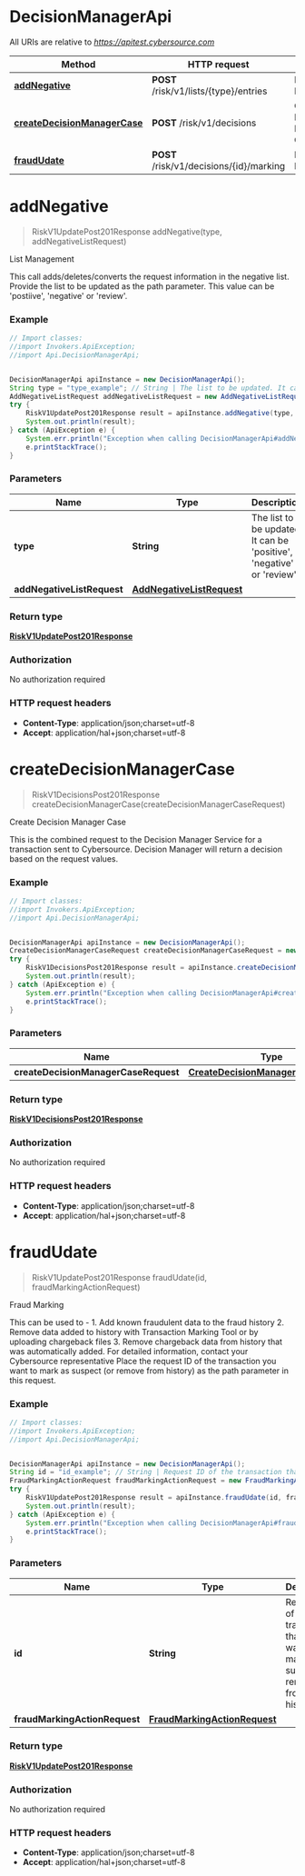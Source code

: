 # DecisionManagerApi

All URIs are relative to *https://apitest.cybersource.com*

Method | HTTP request | Description
------------- | ------------- | -------------
[**addNegative**](DecisionManagerApi.md#addNegative) | **POST** /risk/v1/lists/{type}/entries | List Management
[**createDecisionManagerCase**](DecisionManagerApi.md#createDecisionManagerCase) | **POST** /risk/v1/decisions | Create Decision Manager Case
[**fraudUdate**](DecisionManagerApi.md#fraudUdate) | **POST** /risk/v1/decisions/{id}/marking | Fraud Marking


<a name="addNegative"></a>
# **addNegative**
> RiskV1UpdatePost201Response addNegative(type, addNegativeListRequest)

List Management

This call adds/deletes/converts the request information in the negative list.  Provide the list to be updated as the path parameter. This value can be &#39;postiive&#39;, &#39;negative&#39; or &#39;review&#39;. 

### Example
```java
// Import classes:
//import Invokers.ApiException;
//import Api.DecisionManagerApi;


DecisionManagerApi apiInstance = new DecisionManagerApi();
String type = "type_example"; // String | The list to be updated. It can be 'positive', 'negative' or 'review'.
AddNegativeListRequest addNegativeListRequest = new AddNegativeListRequest(); // AddNegativeListRequest | 
try {
    RiskV1UpdatePost201Response result = apiInstance.addNegative(type, addNegativeListRequest);
    System.out.println(result);
} catch (ApiException e) {
    System.err.println("Exception when calling DecisionManagerApi#addNegative");
    e.printStackTrace();
}
```

### Parameters

Name | Type | Description  | Notes
------------- | ------------- | ------------- | -------------
 **type** | **String**| The list to be updated. It can be &#39;positive&#39;, &#39;negative&#39; or &#39;review&#39;. |
 **addNegativeListRequest** | [**AddNegativeListRequest**](AddNegativeListRequest.md)|  |

### Return type

[**RiskV1UpdatePost201Response**](RiskV1UpdatePost201Response.md)

### Authorization

No authorization required

### HTTP request headers

 - **Content-Type**: application/json;charset=utf-8
 - **Accept**: application/hal+json;charset=utf-8

<a name="createDecisionManagerCase"></a>
# **createDecisionManagerCase**
> RiskV1DecisionsPost201Response createDecisionManagerCase(createDecisionManagerCaseRequest)

Create Decision Manager Case

This is the combined request to the Decision Manager Service for a transaction sent to Cybersource. Decision Manager will return a decision based on the request values. 

### Example
```java
// Import classes:
//import Invokers.ApiException;
//import Api.DecisionManagerApi;


DecisionManagerApi apiInstance = new DecisionManagerApi();
CreateDecisionManagerCaseRequest createDecisionManagerCaseRequest = new CreateDecisionManagerCaseRequest(); // CreateDecisionManagerCaseRequest | 
try {
    RiskV1DecisionsPost201Response result = apiInstance.createDecisionManagerCase(createDecisionManagerCaseRequest);
    System.out.println(result);
} catch (ApiException e) {
    System.err.println("Exception when calling DecisionManagerApi#createDecisionManagerCase");
    e.printStackTrace();
}
```

### Parameters

Name | Type | Description  | Notes
------------- | ------------- | ------------- | -------------
 **createDecisionManagerCaseRequest** | [**CreateDecisionManagerCaseRequest**](CreateDecisionManagerCaseRequest.md)|  |

### Return type

[**RiskV1DecisionsPost201Response**](RiskV1DecisionsPost201Response.md)

### Authorization

No authorization required

### HTTP request headers

 - **Content-Type**: application/json;charset=utf-8
 - **Accept**: application/hal+json;charset=utf-8

<a name="fraudUdate"></a>
# **fraudUdate**
> RiskV1UpdatePost201Response fraudUdate(id, fraudMarkingActionRequest)

Fraud Marking

This can be used to - 1. Add known fraudulent data to the fraud history 2. Remove data added to history with Transaction Marking Tool or by uploading chargeback files 3. Remove chargeback data from history that was automatically added. For detailed information, contact your Cybersource representative  Place the request ID of the transaction you want to mark as suspect (or remove from history) as the path parameter in this request. 

### Example
```java
// Import classes:
//import Invokers.ApiException;
//import Api.DecisionManagerApi;


DecisionManagerApi apiInstance = new DecisionManagerApi();
String id = "id_example"; // String | Request ID of the transaction that you want to mark as suspect or remove from history.
FraudMarkingActionRequest fraudMarkingActionRequest = new FraudMarkingActionRequest(); // FraudMarkingActionRequest | 
try {
    RiskV1UpdatePost201Response result = apiInstance.fraudUdate(id, fraudMarkingActionRequest);
    System.out.println(result);
} catch (ApiException e) {
    System.err.println("Exception when calling DecisionManagerApi#fraudUdate");
    e.printStackTrace();
}
```

### Parameters

Name | Type | Description  | Notes
------------- | ------------- | ------------- | -------------
 **id** | **String**| Request ID of the transaction that you want to mark as suspect or remove from history. |
 **fraudMarkingActionRequest** | [**FraudMarkingActionRequest**](FraudMarkingActionRequest.md)|  |

### Return type

[**RiskV1UpdatePost201Response**](RiskV1UpdatePost201Response.md)

### Authorization

No authorization required

### HTTP request headers

 - **Content-Type**: application/json;charset=utf-8
 - **Accept**: application/hal+json;charset=utf-8

